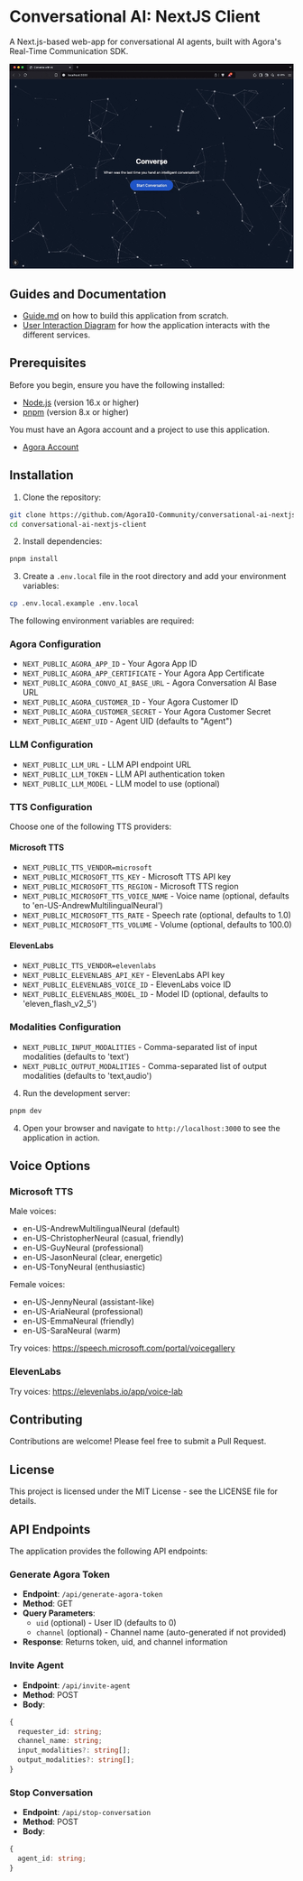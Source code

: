 # Conversational AI: NextJS Client

A Next.js-based web-app for conversational AI agents, built with Agora's Real-Time Communication SDK.

<img src="./.github/assets/Conversation-Ai-Client.gif" alt="Conversational AI Client" />

## Guides and Documentation

- [Guide.md](./DOCS/Guide.md) on how to build this application from scratch.
- [User Interaction Diagram](./DOCS/User-Interaction-Diagram.md) for how the application interacts with the different services.

## Prerequisites

Before you begin, ensure you have the following installed:

- [Node.js](https://nodejs.org/) (version 16.x or higher)
- [pnpm](https://pnpm.io/) (version 8.x or higher)

You must have an Agora account and a project to use this application.

- [Agora Account](https://console.agora.io/)

## Installation

1. Clone the repository:

```bash
git clone https://github.com/AgoraIO-Community/conversational-ai-nextjs-client
cd conversational-ai-nextjs-client
```

2. Install dependencies:

```bash
pnpm install
```

3. Create a `.env.local` file in the root directory and add your environment variables:

```bash
cp .env.local.example .env.local
```

The following environment variables are required:

### Agora Configuration

- `NEXT_PUBLIC_AGORA_APP_ID` - Your Agora App ID
- `NEXT_PUBLIC_AGORA_APP_CERTIFICATE` - Your Agora App Certificate
- `NEXT_PUBLIC_AGORA_CONVO_AI_BASE_URL` - Agora Conversation AI Base URL
- `NEXT_PUBLIC_AGORA_CUSTOMER_ID` - Your Agora Customer ID
- `NEXT_PUBLIC_AGORA_CUSTOMER_SECRET` - Your Agora Customer Secret
- `NEXT_PUBLIC_AGENT_UID` - Agent UID (defaults to "Agent")

### LLM Configuration

- `NEXT_PUBLIC_LLM_URL` - LLM API endpoint URL
- `NEXT_PUBLIC_LLM_TOKEN` - LLM API authentication token
- `NEXT_PUBLIC_LLM_MODEL` - LLM model to use (optional)

### TTS Configuration

Choose one of the following TTS providers:

#### Microsoft TTS

- `NEXT_PUBLIC_TTS_VENDOR=microsoft`
- `NEXT_PUBLIC_MICROSOFT_TTS_KEY` - Microsoft TTS API key
- `NEXT_PUBLIC_MICROSOFT_TTS_REGION` - Microsoft TTS region
- `NEXT_PUBLIC_MICROSOFT_TTS_VOICE_NAME` - Voice name (optional, defaults to 'en-US-AndrewMultilingualNeural')
- `NEXT_PUBLIC_MICROSOFT_TTS_RATE` - Speech rate (optional, defaults to 1.0)
- `NEXT_PUBLIC_MICROSOFT_TTS_VOLUME` - Volume (optional, defaults to 100.0)

#### ElevenLabs

- `NEXT_PUBLIC_TTS_VENDOR=elevenlabs`
- `NEXT_PUBLIC_ELEVENLABS_API_KEY` - ElevenLabs API key
- `NEXT_PUBLIC_ELEVENLABS_VOICE_ID` - ElevenLabs voice ID
- `NEXT_PUBLIC_ELEVENLABS_MODEL_ID` - Model ID (optional, defaults to 'eleven_flash_v2_5')

### Modalities Configuration

- `NEXT_PUBLIC_INPUT_MODALITIES` - Comma-separated list of input modalities (defaults to 'text')
- `NEXT_PUBLIC_OUTPUT_MODALITIES` - Comma-separated list of output modalities (defaults to 'text,audio')

4. Run the development server:

```bash
pnpm dev
```

4. Open your browser and navigate to `http://localhost:3000` to see the application in action.

## Voice Options

### Microsoft TTS

Male voices:

- en-US-AndrewMultilingualNeural (default)
- en-US-ChristopherNeural (casual, friendly)
- en-US-GuyNeural (professional)
- en-US-JasonNeural (clear, energetic)
- en-US-TonyNeural (enthusiastic)

Female voices:

- en-US-JennyNeural (assistant-like)
- en-US-AriaNeural (professional)
- en-US-EmmaNeural (friendly)
- en-US-SaraNeural (warm)

Try voices: https://speech.microsoft.com/portal/voicegallery

### ElevenLabs

Try voices: https://elevenlabs.io/app/voice-lab

## Contributing

Contributions are welcome! Please feel free to submit a Pull Request.

## License

This project is licensed under the MIT License - see the LICENSE file for details.

## API Endpoints

The application provides the following API endpoints:

### Generate Agora Token

- **Endpoint**: `/api/generate-agora-token`
- **Method**: GET
- **Query Parameters**:
  - `uid` (optional) - User ID (defaults to 0)
  - `channel` (optional) - Channel name (auto-generated if not provided)
- **Response**: Returns token, uid, and channel information

### Invite Agent

- **Endpoint**: `/api/invite-agent`
- **Method**: POST
- **Body**:

```typescript
{
  requester_id: string;
  channel_name: string;
  input_modalities?: string[];
  output_modalities?: string[];
}
```

### Stop Conversation

- **Endpoint**: `/api/stop-conversation`
- **Method**: POST
- **Body**:

```typescript
{
  agent_id: string;
}
```
